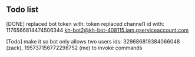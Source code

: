 ## Todo list 
[DONE]
replaced bot token with: token
replaced channel1 id with: 1176566814474506344
kh-bot2@kh-bot-408115.iam.gserviceaccount.com

[Todo]
make it so bot only allows two users ids: 329686819384066048 (zack), 195737156772298752 (me) to invoke commands